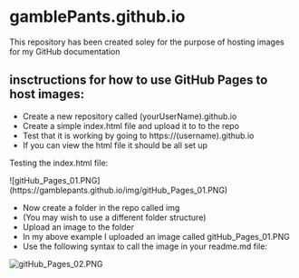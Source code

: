 # gamblePants.github.io

This repository has been created soley for the purpose of hosting images for my GitHub documentation

## insctructions for how to use GitHub Pages to host images:

<ul>
  <li>Create a new repository called (yourUserName).github.io</li>
  <li>Create a simple index.html file and upload it to to the repo</li>
  <li>Test that it is working by going to https://(username).github.io</li>
  <li>If you can view the html file it should be all set up</li>
</ul>

<p>
  Testing the index.html file:
  </p>
![gitHub_Pages_01.PNG](https://gamblepants.github.io/img/gitHub_Pages_01.PNG)

<ul>
  <li>Now create a folder in the repo called img</li>
  <li>(You may wish to use a different folder structure)</li>
  <li>Upload an image to the folder</li>
  <li>In my above example I uploaded an image called gitHub_Pages_01.PNG</li>
  <li>Use the following syntax to call the image in your readme.md file:</li>
</ul>

![gitHub_Pages_02.PNG](https://gamblepants.github.io/img/gitHub_Pages_02.PNG)
